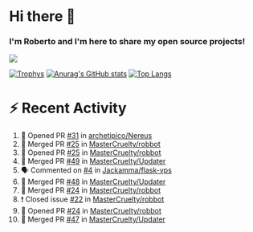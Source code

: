 # Hi there 👋
### I'm Roberto and I'm here to share my open source projects!

<img src="https://komarev.com/ghpvc/?username=mastercruelty&label=Profile views&color=0e75b6"><br>

[![Trophys](https://github-profile-trophy.vercel.app/?username=mastercruelty)](https://github.com/ryo-ma/github-profile-trophy)
[![Anurag's GitHub stats](https://github-readme-stats.vercel.app/api?username=mastercruelty&show_icons=true&theme=tokyonight)](https://github.com/anuraghazra/github-readme-stats)
[![Top Langs](https://github-readme-stats.vercel.app/api/top-langs/?username=mastercruelty&layout=compact)](https://github.com/anuraghazra/github-readme-stats)

# :zap: Recent Activity
<!--START_SECTION:activity-->
1. 💪 Opened PR [#31](https://github.com/archetipico/Nereus/pull/31) in [archetipico/Nereus](https://github.com/archetipico/Nereus)
2. 🎉 Merged PR [#25](https://github.com/MasterCruelty/robbot/pull/25) in [MasterCruelty/robbot](https://github.com/MasterCruelty/robbot)
3. 💪 Opened PR [#25](https://github.com/MasterCruelty/robbot/pull/25) in [MasterCruelty/robbot](https://github.com/MasterCruelty/robbot)
4. 🎉 Merged PR [#49](https://github.com/MasterCruelty/Updater/pull/49) in [MasterCruelty/Updater](https://github.com/MasterCruelty/Updater)
5. 🗣 Commented on [#4](https://github.com/Jackamma/flask-vps/issues/4) in [Jackamma/flask-vps](https://github.com/Jackamma/flask-vps)
6. 🎉 Merged PR [#48](https://github.com/MasterCruelty/Updater/pull/48) in [MasterCruelty/Updater](https://github.com/MasterCruelty/Updater)
7. 🎉 Merged PR [#24](https://github.com/MasterCruelty/robbot/pull/24) in [MasterCruelty/robbot](https://github.com/MasterCruelty/robbot)
8. ❗️ Closed issue [#22](https://github.com/MasterCruelty/robbot/issues/22) in [MasterCruelty/robbot](https://github.com/MasterCruelty/robbot)
9. 💪 Opened PR [#24](https://github.com/MasterCruelty/robbot/pull/24) in [MasterCruelty/robbot](https://github.com/MasterCruelty/robbot)
10. 🎉 Merged PR [#47](https://github.com/MasterCruelty/Updater/pull/47) in [MasterCruelty/Updater](https://github.com/MasterCruelty/Updater)
<!--END_SECTION:activity-->
